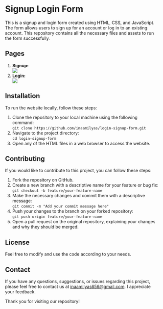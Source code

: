 <h1>Signup Login Form</h1>
<p>This is a signup and login form created using HTML, CSS, and JavaScript. The form allows users to sign up for an account or log in to an existing account. This repository contains all the necessary files and assets to run the form successfully.</p>

<h2>Pages</h2>

  <ol>
    <li><strong>Signup:</strong></li>
    <img src="https://github.com/inaamilyas/login-signup-form/assets/108390164/afbaeb24-337d-4fd5-abf2-6e742100d364" >
    <li><strong>Login:</strong></li>
    <img src="https://github.com/inaamilyas/login-signup-form/assets/108390164/484d1b72-1d7e-42df-a9b3-10ea60d83606" >
  </ol>

  <h2>Installation</h2>

  <p>To run the website locally, follow these steps:</p>

  <ol>
    <li>Clone the repository to your local machine using the following command:<br><code>git clone https://github.com/inaamilyas/login-signup-form.git</code></li>
    <li>Navigate to the project directory:<br><code>cd login-signup-form</code></li>
    <li>Open any of the HTML files in a web browser to access the website.</li>
  </ol>

   <h2>Contributing</h2>

  <p>If you would like to contribute to this project, you can follow these steps:</p>

  <ol>
    <li>Fork the repository on GitHub.</li>
    <li>Create a new branch with a descriptive name for your feature or bug fix:<br><code>git checkout -b feature/your-feature-name</code></li>
    <li>Make the necessary changes and commit them with a descriptive message:<br><code>git commit -m "Add your commit message here"</code></li>
    <li>Push your changes to the branch on your forked repository:<br><code>git push origin feature/your-feature-name</code></li>
    <li>Open a pull request on the original repository, explaining your changes and why they should be merged.</li>
  </ol>

  <h2>License</h2>

  <p>Feel free to modify and use the code according to your needs.</p>

  <h2>Contact</h2>

  <p>If you have any questions, suggestions, or issues regarding this project, please feel free to contact us at <a href="mailto:your-inaamilyas656@gmail.com">inaamilyas656@gmail.com</a>. I appreciate your feedback.</p>

  <p>Thank you for visiting our repository!</p>
</body>
